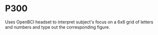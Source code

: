 # P300
Uses OpenBCI headset to interpret subject's focus on a 6x6 grid of letters and numbers and type out the corresponding figure.
